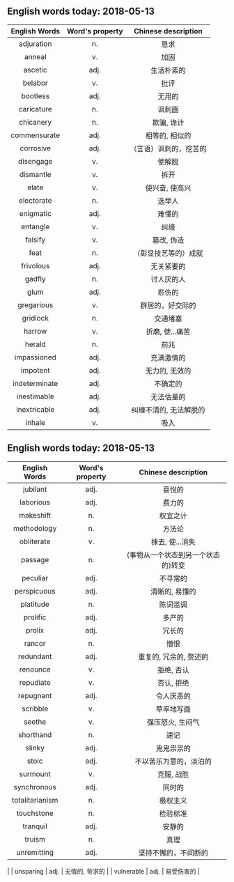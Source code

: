 ## English words today: 2018-05-13

| English Words | Word's property | Chinese description |
| :-----------: | :-------------: | :-----------------: |
| adjuration | n. | 恳求 |
| anneal | v. | 加固 |
| ascetic | adj. | 生活朴素的 |
| belabor | v. | 批评 |
| bootless | adj. | 无用的 |
| caricature | n. | 讽刺画 |
| chicanery | n. | 欺骗, 诡计 |
| commensurate | adj. | 相等的, 相似的 |
| corrosive | adj. | （言语）讽刺的，挖苦的 |
| disengage | v. | 使解脱 |
| dismantle | v. | 拆开 |
| elate | v.  | 使兴奋, 使高兴 |
| electorate | n. | 选举人 |
| enigmatic | adj. | 难懂的 |
| entangle | v. | 纠缠 |
| falsify | v. | 篡改, 伪造 |
| feat | n. | （彰显技艺等的）成就 |
| frivolous | adj. | 无关紧要的 |
| gadfly | n. | 讨人厌的人 |
| glum | adj. | 悲伤的 |
| gregarious | v. | 群居的，好交际的 |
| gridlock | n.  | 交通堵塞 |
| harrow | v. | 折磨, 使...痛苦 |
| herald | n. | 前兆 |
| impassioned | adj. | 充满激情的 |
| impotent | adj. | 无力的, 无效的 |
| indeterminate | adj. | 不确定的 |
| inestimable | adj. | 无法估量的 |
| inextricable | adj. | 纠缠不清的, 无法解脱的 |
| inhale | v. | 吸入 |
## English words today: 2018-05-13

| English Words | Word's property | Chinese description |
| :-----------: | :-------------: | :-----------------: |
| jubilant | adj. | 喜悦的 |
| laborious | adj. | 费力的 |
| makeshift | n. | 权宜之计 |
| methodology | n. | 方法论 |
| obliterate | v. | 抹去, 使...消失 |
| passage | n. | (事物从一个状态到另一个状态的)转变 |
| peculiar | adj. | 不寻常的 |
| perspicuous | adj.  | 清晰的, 易懂的 |
| platitude  | n. | 陈词滥调 |
| prolific | adj. | 多产的 |
| prolix | adj. | 冗长的 |
| rancor | n. | 憎恨 |
| redundant  | adj. | 重复的, 冗余的, 赘述的 |
| renounce | v. | 拒绝, 否认 |
| repudiate | v. | 否认, 拒绝 |
| repugnant | adj. | 令人厌恶的 |
| scribble | v. | 草率地写画 |
| seethe | v. | 强压怒火, 生闷气 |
| shorthand | n. | 速记 |
| slinky | adj. | 鬼鬼祟祟的 |
| stoic | adj. | 不以苦乐为意的，淡泊的 |
| surmount | v. | 克服, 战胜 |
| synchronous | adj. | 同时的 |
| totalitarianism | n. | 极权主义 |
| touchstone | n. | 检验标准 |
| tranquil | adj. | 安静的 |
| truism | n. |  真理 |
| unremitting | adj. | 坚持不懈的，不间断的
 |
| unsparing | adj. | 无情的, 苛求的 |
| vulnerable | adj. | 易受伤害的 |
